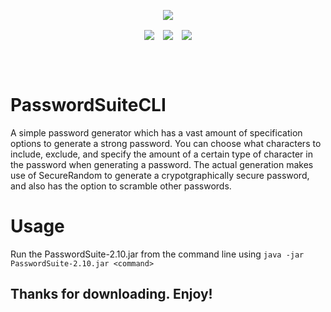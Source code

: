 <p align="center">
  <img src="https://user-images.githubusercontent.com/102715674/210635542-db3c8074-435d-4d9e-b973-3319f790543d.png"/>
</p> 
<p dir="auto" align="center">
  <img align="center" src="https://img.shields.io/badge/Pico--CLI-Library-red?style=for-the-badge">&emsp;<img align="center" src="https://img.shields.io/badge/Java-Language-orange?style=for-the-badge">&emsp;<img align="center" src="https://img.shields.io/badge/Maven-Tool-darkgreen?style=for-the-badge"></p>
<br></br>

# PasswordSuiteCLI
A simple password generator which has a vast amount of specification options to generate a strong password. You can choose what characters to include, exclude, and specify the amount of a certain type of character in the password when generating a password. The actual generation makes use of SecureRandom to generate a crypotgraphically secure password, and also has the option to scramble other passwords.

# Usage
Run the PasswordSuite-2.10.jar from the command line using `java -jar PasswordSuite-2.10.jar <command>`

<h2>Thanks for downloading. Enjoy!</h2>
